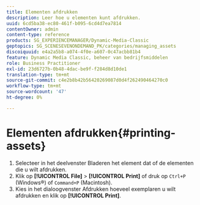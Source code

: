 ```yaml
---
title: Elementen afdrukken
description: Leer hoe u elementen kunt afdrukken.
uuid: 6cd5ba38-ec80-461f-b095-6cd4d7ea7814
contentOwner: admin
content-type: reference
products: SG_EXPERIENCEMANAGER/Dynamic-Media-Classic
geptopics: SG_SCENESEVENONDEMAND_PK/categories/managing_assets
discoiquuid: e4a2a5b8-a074-4f0e-a607-0c47acbb81b4
feature: Dynamic Media Classic, beheer van bedrijfsmiddelen
role: Business Practitioner
exl-id: 23d6727b-0b48-4dac-be9f-f284d8d10de1
translation-type: tm+mt
source-git-commit: c4e2b8b42b56420269087d0d4f262490464270c0
workflow-type: tm+mt
source-wordcount: '47'
ht-degree: 0%

---
```


# Elementen afdrukken{#printing-assets}

1. Selecteer in het deelvenster Bladeren het element dat of de elementen die u wilt afdrukken.
1. Klik op **[!UICONTROL File]** > **[!UICONTROL Print]** of druk op `Ctrl+P` (Windows®) of `Command+P` (Macintosh).
1. Kies in het dialoogvenster Afdrukken hoeveel exemplaren u wilt afdrukken en klik op **[!UICONTROL Print]**.
